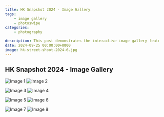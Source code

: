 ```yaml
---
title: HK Snapshot 2024 - Image Gallery
tags: 
    - image gallery
    - photoswipe
categories:
    - photography

description: This post demonstrates the interactive image gallery feature of the Hugo Stack theme, showcasing a series of street photography images in Hong Kong that I captured in 2024.
date: 2024-09-25 00:00:00+0000
image: hk-street-shoot-2024-6.jpg
---
```


## HK Snapshot 2024 - Image Gallery

![Image 1](hk-street-shoot-2024-1.jpg) ![Image 2](hk-street-shoot-2024-2.jpg)

![Image 3](hk-street-shoot-2024-3.jpg) ![Image 4](hk-street-shoot-2024-4.jpg)

![Image 5](hk-street-shoot-2024-5.jpg) ![Image 6](hk-street-shoot-2024-6.jpg)

![Image 7](hk-street-shoot-2024-7.jpg) ![Image 8](hk-street-shoot-2024-8.jpg)

